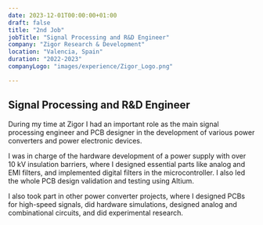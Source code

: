 ```yaml
---
date: 2023-12-01T00:00:00+01:00
draft: false
title: "2nd Job"
jobTitle: "Signal Processing and R&D Engineer"
company: "Zigor Research & Development"
location: "Valencia, Spain"
duration: "2022-2023"
companyLogo: "images/experience/Zigor_Logo.png"

---
```

## Signal Processing and R&D Engineer

During my time at Zigor I had an important role as the main signal processing engineer and PCB designer in the development of various power converters and power electronic devices.

I was in charge of the hardware development of a power supply with over 10 kV insulation barriers, where I designed essential parts like analog and EMI filters, and implemented digital filters in the microcontroller. I also led the whole PCB design validation and testing using Altium.

I also took part in other power converter projects, where I designed PCBs for high-speed signals, did hardware simulations, designed analog and combinational circuits, and did experimental research.